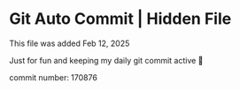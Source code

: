# Git Auto Commit | Hidden File

This file was added Feb 12, 2025

Just for fun and keeping my daily git commit active 🤪

commit number: 170876
